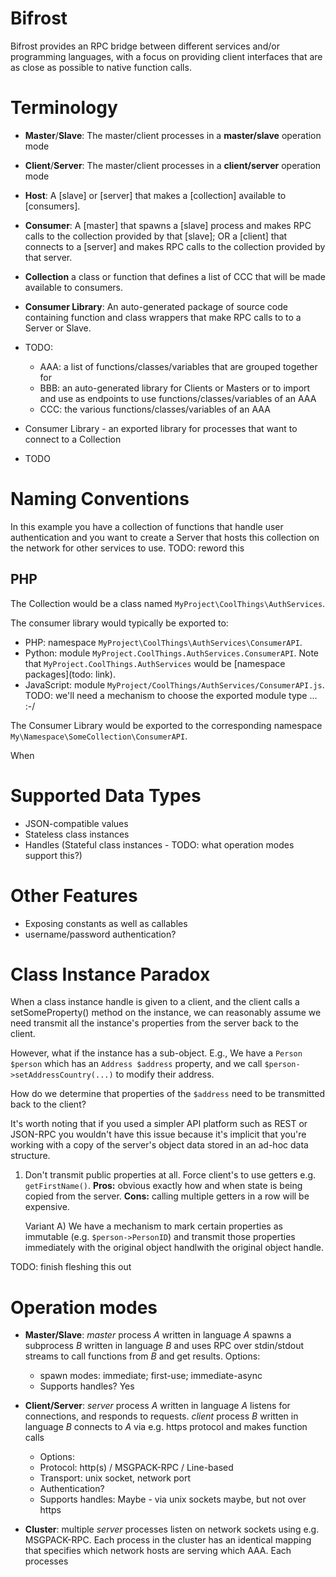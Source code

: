 # Bifrost

Bifrost provides an RPC bridge between different services and/or programming
languages, with a focus on providing client interfaces that are as close as
possible to native function calls.


# Terminology

* **Master**/**Slave**: The master/client processes in a **master/slave** operation mode
* **Client**/**Server**: The master/client processes in a **client/server** operation mode
* **Host**: A [slave] or [server] that makes a [collection] available to [consumers].
* **Consumer**: A [master] that spawns a [slave] process and makes RPC calls to the collection
  provided by that [slave]; OR
  a [client] that connects to a [server] and makes RPC calls to the collection provided by that
  server.
* **Collection** a class or function that defines a list of CCC that will be made available to
  consumers.
* **Consumer Library**: An auto-generated package of source code containing function and class
  wrappers that make RPC calls to to a Server or Slave.

* TODO:
  * AAA: a list of functions/classes/variables that are grouped together for 
  * BBB: an auto-generated library for Clients or Masters or to import and use as endpoints to use functions/classes/variables of an AAA
  * CCC: the various functions/classes/variables of an AAA
* Consumer Library - an exported library for processes that want to connect to a Collection
* TODO


# Naming Conventions

In this example you have a collection of functions that handle user authentication and you want to
create a Server that hosts this collection on the network for other services to use.
TODO: reword this

## PHP

The Collection would be a class named `MyProject\CoolThings\AuthServices`.

The consumer library would typically be exported to:

* PHP: namespace `MyProject\CoolThings\AuthServices\ConsumerAPI`.
* Python: module `MyProject.CoolThings.AuthServices.ConsumerAPI`. Note that
  `MyProject.CoolThings.AuthServices` would be [namespace packages](todo: link).
* JavaScript: module `MyProject/CoolThings/AuthServices/ConsumerAPI.js`.
  TODO: we'll need a mechanism to choose the exported module type ... :-/

The Consumer Library would be exported to the corresponding namespace `My\Namespace\SomeCollection\ConsumerAPI`.

When




# Supported Data Types

* JSON-compatible values
* Stateless class instances
* Handles (Stateful class instances - TODO: what operation modes support this?)


# Other Features

* Exposing constants as well as callables
* username/password authentication?

# Class Instance Paradox

When a class instance handle is given to a client, and the client calls a
setSomeProperty() method on the instance, we can reasonably assume we need
transmit all the instance's properties from the server back to the client.

However, what if the instance has a sub-object. E.g., We have a `Person $person` which has an
`Address $address` property, and we call `$person->setAddressCountry(...)` to modify their
address.

How do we determine that properties of the `$address` need to be transmitted back to the client?

It's worth noting that if you used a simpler API platform such as REST or JSON-RPC you wouldn't
have this issue because it's implicit that you're working with a copy of the server's object data
stored in an ad-hoc data structure.

1) Don't transmit public properties at all. Force client's to use getters e.g.  `getFirstName()`.
   **Pros:** obvious exactly how and when state is being copied from the server.
   **Cons:** calling multiple getters in a row will be expensive.

   Variant A) We have a mechanism to mark certain properties as immutable (e.g.
   `$person->PersonID`) and transmit those properties immediately with the original object
   handlwith the original object handle.

TODO: finish fleshing this out



# Operation modes

- **Master/Slave**: _master_ process _A_ written in language _A_ spawns a
  subprocess _B_ written in language _B_ and uses RPC over stdin/stdout streams to
  call functions from _B_ and get results.
  Options:
  - spawn modes: immediate; first-use; immediate-async
  - Supports handles? Yes

- **Client/Server**: _server_ process _A_ written in language _A_ listens for
  connections, and responds to requests. _client_ process _B_ written in
  language _B_ connects to _A_ via e.g. https protocol and makes function calls
  - Options:
  - Protocol: http(s) / MSGPACK-RPC / Line-based
  - Transport: unix socket, network port
  - Authentication?
  - Supports handles: Maybe - via unix sockets maybe, but not over https

- **Cluster**: multiple _server_ processes listen on network sockets using e.g.
  MSGPACK-RPC. Each process in the cluster has an identical mapping that
  specifies which network hosts are serving which AAA. Each processes
